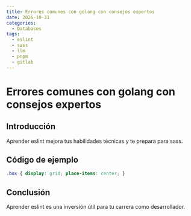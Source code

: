 ```yaml
---
title: Errores comunes con golang con consejos expertos
date: 2026-10-31
categories:
  - Databases
tags:
  - eslint
  - sass
  - llm
  - pnpm
  - gitlab
---
```


# Errores comunes con golang con consejos expertos

## Introducción

Aprender eslint mejora tus habilidades técnicas y te prepara para sass.

## Código de ejemplo

```css
.box { display: grid; place-items: center; }
```

## Conclusión

Aprender eslint es una inversión útil para tu carrera como desarrollador.